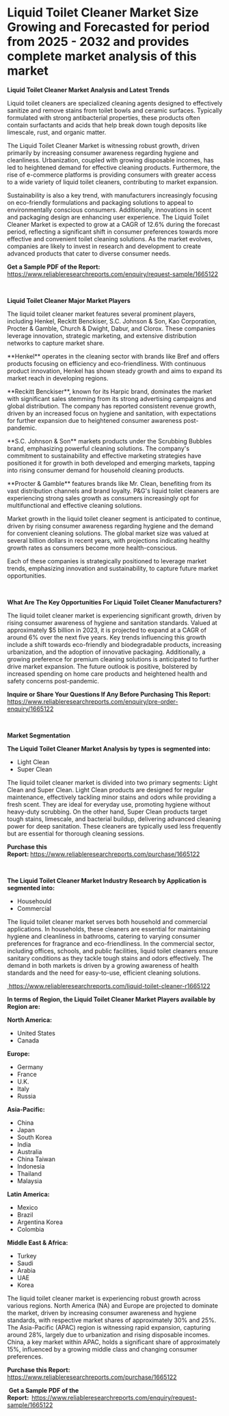 <p><h1>Liquid Toilet Cleaner Market Size Growing and Forecasted for period from 2025 - 2032 and provides complete market analysis of this market</h1></p><p><strong>Liquid Toilet Cleaner Market Analysis and Latest Trends</strong></p>
<p><p>Liquid toilet cleaners are specialized cleaning agents designed to effectively sanitize and remove stains from toilet bowls and ceramic surfaces. Typically formulated with strong antibacterial properties, these products often contain surfactants and acids that help break down tough deposits like limescale, rust, and organic matter.</p><p>The Liquid Toilet Cleaner Market is witnessing robust growth, driven primarily by increasing consumer awareness regarding hygiene and cleanliness. Urbanization, coupled with growing disposable incomes, has led to heightened demand for effective cleaning products. Furthermore, the rise of e-commerce platforms is providing consumers with greater access to a wide variety of liquid toilet cleaners, contributing to market expansion.</p><p>Sustainability is also a key trend, with manufacturers increasingly focusing on eco-friendly formulations and packaging solutions to appeal to environmentally conscious consumers. Additionally, innovations in scent and packaging design are enhancing user experience. The Liquid Toilet Cleaner Market is expected to grow at a CAGR of 12.6% during the forecast period, reflecting a significant shift in consumer preferences towards more effective and convenient toilet cleaning solutions. As the market evolves, companies are likely to invest in research and development to create advanced products that cater to diverse consumer needs.</p></p>
<p><strong>Get a Sample PDF of the Report:&nbsp;</strong> <a href="https://www.reliableresearchreports.com/enquiry/request-sample/1665122?utm_campaign=3671&utm_medium=2&utm_source=Github&utm_content=ia&utm_term=17042025&utm_id=liquid-toilet-cleaner">https://www.reliableresearchreports.com/enquiry/request-sample/1665122</a></p>
<p>&nbsp;</p>
<p><strong>Liquid Toilet Cleaner Major Market Players</strong></p>
<p><p>The liquid toilet cleaner market features several prominent players, including Henkel, Reckitt Benckiser, S.C. Johnson & Son, Kao Corporation, Procter & Gamble, Church & Dwight, Dabur, and Clorox. These companies leverage innovation, strategic marketing, and extensive distribution networks to capture market share.</p><p>**Henkel** operates in the cleaning sector with brands like Bref and offers products focusing on efficiency and eco-friendliness. With continuous product innovation, Henkel has shown steady growth and aims to expand its market reach in developing regions.</p><p>**Reckitt Benckiser**, known for its Harpic brand, dominates the market with significant sales stemming from its strong advertising campaigns and global distribution. The company has reported consistent revenue growth, driven by an increased focus on hygiene and sanitation, with expectations for further expansion due to heightened consumer awareness post-pandemic.</p><p>**S.C. Johnson & Son** markets products under the Scrubbing Bubbles brand, emphasizing powerful cleaning solutions. The company's commitment to sustainability and effective marketing strategies have positioned it for growth in both developed and emerging markets, tapping into rising consumer demand for household cleaning products.</p><p>**Procter & Gamble** features brands like Mr. Clean, benefiting from its vast distribution channels and brand loyalty. P&G's liquid toilet cleaners are experiencing strong sales growth as consumers increasingly opt for multifunctional and effective cleaning solutions.</p><p>Market growth in the liquid toilet cleaner segment is anticipated to continue, driven by rising consumer awareness regarding hygiene and the demand for convenient cleaning solutions. The global market size was valued at several billion dollars in recent years, with projections indicating healthy growth rates as consumers become more health-conscious.</p><p>Each of these companies is strategically positioned to leverage market trends, emphasizing innovation and sustainability, to capture future market opportunities.</p></p>
<p>&nbsp;</p>
<p><strong>What Are The Key Opportunities For Liquid Toilet Cleaner Manufacturers?</strong></p>
<p><p>The liquid toilet cleaner market is experiencing significant growth, driven by rising consumer awareness of hygiene and sanitation standards. Valued at approximately $5 billion in 2023, it is projected to expand at a CAGR of around 6% over the next five years. Key trends influencing this growth include a shift towards eco-friendly and biodegradable products, increasing urbanization, and the adoption of innovative packaging. Additionally, a growing preference for premium cleaning solutions is anticipated to further drive market expansion. The future outlook is positive, bolstered by increased spending on home care products and heightened health and safety concerns post-pandemic.</p></p>
<p><strong>Inquire or Share Your Questions If Any Before Purchasing This Report:</strong> <a href="https://www.reliableresearchreports.com/enquiry/pre-order-enquiry/1665122?utm_campaign=3671&utm_medium=2&utm_source=Github&utm_content=ia&utm_term=17042025&utm_id=liquid-toilet-cleaner">https://www.reliableresearchreports.com/enquiry/pre-order-enquiry/1665122</a></p>
<p>&nbsp;</p>
<p><strong>Market Segmentation</strong></p>
<p><strong>The Liquid Toilet Cleaner Market Analysis by types is segmented into:</strong></p>
<p><ul><li>Light Clean</li><li>Super Clean</li></ul></p>
<p><p>The liquid toilet cleaner market is divided into two primary segments: Light Clean and Super Clean. Light Clean products are designed for regular maintenance, effectively tackling minor stains and odors while providing a fresh scent. They are ideal for everyday use, promoting hygiene without heavy-duty scrubbing. On the other hand, Super Clean products target tough stains, limescale, and bacterial buildup, delivering advanced cleaning power for deep sanitation. These cleaners are typically used less frequently but are essential for thorough cleaning sessions.</p></p>
<p><strong>Purchase this Report:&nbsp;</strong><a href="https://www.reliableresearchreports.com/purchase/1665122?utm_campaign=3671&utm_medium=2&utm_source=Github&utm_content=ia&utm_term=17042025&utm_id=liquid-toilet-cleaner">https://www.reliableresearchreports.com/purchase/1665122</a></p>
<p>&nbsp;</p>
<p><strong>The Liquid Toilet Cleaner Market Industry Research by Application is segmented into:</strong></p>
<p><ul><li>Househould</li><li>Commercial</li></ul></p>
<p><p>The liquid toilet cleaner market serves both household and commercial applications. In households, these cleaners are essential for maintaining hygiene and cleanliness in bathrooms, catering to varying consumer preferences for fragrance and eco-friendliness. In the commercial sector, including offices, schools, and public facilities, liquid toilet cleaners ensure sanitary conditions as they tackle tough stains and odors effectively. The demand in both markets is driven by a growing awareness of health standards and the need for easy-to-use, efficient cleaning solutions.</p></p>
<p><a href="https://www.reliableresearchreports.com/liquid-toilet-cleaner-r1665122?utm_campaign=3671&utm_medium=2&utm_source=Github&utm_content=ia&utm_term=17042025&utm_id=liquid-toilet-cleaner">&nbsp;https://www.reliableresearchreports.com/liquid-toilet-cleaner-r1665122</a></p>
<p><strong>In terms of Region, the Liquid Toilet Cleaner Market Players available by Region are:</strong></p>
<p>
    <p> <strong> North America: </strong>
        <ul>
            <li>United States</li>
            <li>Canada</li>
        </ul>
        </p> 
    <p> <strong> Europe: </strong>
        <ul>
            <li>Germany</li>
            <li>France</li>
            <li>U.K.</li>
            <li>Italy</li>
            <li>Russia</li>
        </ul>
        </p> 
    <p> <strong> Asia-Pacific: </strong>
        <ul>
            <li>China</li>
            <li>Japan</li>
            <li>South Korea</li>
            <li>India</li>
            <li>Australia</li>
            <li>China Taiwan</li>
            <li>Indonesia</li>
            <li>Thailand</li>
            <li>Malaysia</li>
        </ul>
        </p> 
    <p> <strong> Latin America: </strong>
        <ul>
            <li>Mexico</li>
            <li>Brazil</li>
            <li>Argentina Korea</li>
            <li>Colombia</li>
        </ul>
        </p> 
    <p> <strong> Middle East & Africa: </strong>
        <ul>
            <li>Turkey</li>
            <li>Saudi</li>
            <li>Arabia</li>
            <li>UAE</li>
            <li>Korea</li>
        </ul>
    </p>
    </p>
<p><p>The liquid toilet cleaner market is experiencing robust growth across various regions. North America (NA) and Europe are projected to dominate the market, driven by increasing consumer awareness and hygiene standards, with respective market shares of approximately 30% and 25%. The Asia-Pacific (APAC) region is witnessing rapid expansion, capturing around 28%, largely due to urbanization and rising disposable incomes. China, a key market within APAC, holds a significant share of approximately 15%, influenced by a growing middle class and changing consumer preferences.</p></p>
<p><strong>Purchase this Report: </strong><a href="https://www.reliableresearchreports.com/purchase/1665122?utm_campaign=3671&utm_medium=2&utm_source=Github&utm_content=ia&utm_term=17042025&utm_id=liquid-toilet-cleaner">https://www.reliableresearchreports.com/purchase/1665122</a></p>
<p>&nbsp;<strong>Get a Sample PDF of the Report:&nbsp;&nbsp;</strong><a href="https://www.reliableresearchreports.com/enquiry/request-sample/1665122?utm_campaign=3671&utm_medium=2&utm_source=Github&utm_content=ia&utm_term=17042025&utm_id=liquid-toilet-cleaner">https://www.reliableresearchreports.com/enquiry/request-sample/1665122</a></p>
<p><strong></strong></p>
<p><p></p><p></p><p></p></p>